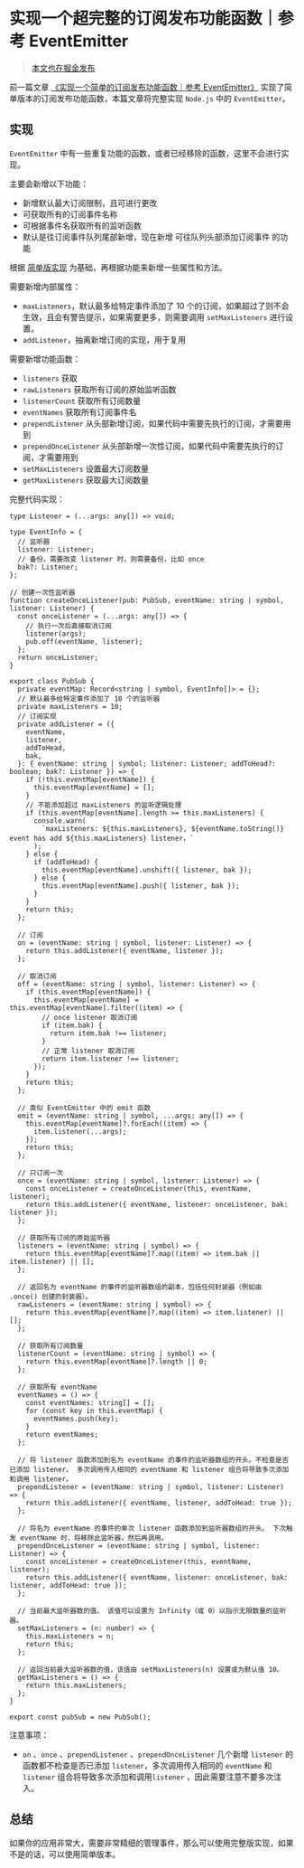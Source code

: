 # 实现一个超完整的订阅发布功能函数｜参考 EventEmitter

> [本文也在掘金发布](https://juejin.cn/post/7199086162991235130)

前一篇文章 [《实现一个简单的订阅发布功能函数｜参考 EventEmitter》](https://juejin.cn/post/7198899707094679613/) 实现了简单版本的订阅发布功能函数，本篇文章将完整实现 `Node.js` 中的 `EventEmitter`。

## 实现

`EventEmitter` 中有一些重复功能的函数，或者已经移除的函数，这里不会进行实现。

主要会新增以下功能：

- 新增默认最大订阅限制，且可进行更改
- 可获取所有的订阅事件名称
- 可根据事件名获取所有的监听函数
- 默认是往订阅事件队列尾部新增，现在新增 可往队列头部添加订阅事件 的功能

根据 [简单版实现](https://juejin.cn/post/7198899707094679613/) 为基础，再根据功能来新增一些属性和方法。

需要新增内部属性：

- `maxListeners`，默认最多给特定事件添加了 10 个的订阅，如果超过了则不会生效，且会有警告提示，如果需要更多，则需要调用 `setMaxListeners` 进行设置。
- `addListener`，抽离新增订阅的实现，用于复用

需要新增功能函数：

- `listeners` 获取
- `rawListeners` 获取所有订阅的原始监听函数
- `listenerCount` 获取所有订阅数量
- `eventNames` 获取所有订阅事件名 
- `prependListener` 从头部新增订阅，如果代码中需要先执行的订阅，才需要用到
- `prependOnceListener` 从头部新增一次性订阅，如果代码中需要先执行的订阅，才需要用到
- `setMaxListeners` 设置最大订阅数量
- `getMaxListeners` 获取最大订阅数量


完整代码实现：

```tsx
type Listener = (...args: any[]) => void;

type EventInfo = {
  // 监听器
  listener: Listener;
  // 备份，需要改变 listener 时，则需要备份，比如 once
  bak?: Listener;
};

// 创建一次性监听器
function createOnceListener(pub: PubSub, eventName: string | symbol, listener: Listener) {
  const onceListener = (...args: any[]) => {
    // 执行一次后直接取消订阅
    listener(args);
    pub.off(eventName, listener);
  };
  return onceListener;
}

export class PubSub {
  private eventMap: Record<string | symbol, EventInfo[]> = {};
  // 默认最多给特定事件添加了 10 个的监听器
  private maxListeners = 10;
  // 订阅实现
  private addListener = ({
    eventName,
    listener,
    addToHead,
    bak,
  }: { eventName: string | symbol; listener: Listener; addToHead?: boolean; bak?: Listener }) => {
    if (!this.eventMap[eventName]) {
      this.eventMap[eventName] = [];
    }
    // 不能添加超过 maxListeners 的监听逻辑处理
    if (this.eventMap[eventName].length >= this.maxListeners) {
      console.warn(
        `maxListeners: ${this.maxListeners}, ${eventName.toString()} event has add ${this.maxListeners} listener，`
      );
    } else {
      if (addToHead) {
        this.eventMap[eventName].unshift({ listener, bak });
      } else {
        this.eventMap[eventName].push({ listener, bak });
      }
    }
    return this;
  };

  // 订阅
  on = (eventName: string | symbol, listener: Listener) => {
    return this.addListener({ eventName, listener });
  };

  // 取消订阅
  off = (eventName: string | symbol, listener: Listener) => {
    if (this.eventMap[eventName]) {
      this.eventMap[eventName] = this.eventMap[eventName].filter((item) => {
        // once listener 取消订阅
        if (item.bak) {
          return item.bak !== listener;
        }
        // 正常 listener 取消订阅
        return item.listener !== listener;
      });
    }
    return this;
  };

  // 类似 EventEmitter 中的 emit 函数
  emit = (eventName: string | symbol, ...args: any[]) => {
    this.eventMap[eventName]?.forEach((item) => {
      item.listener(...args);
    });
    return this;
  };

  // 只订阅一次
  once = (eventName: string | symbol, listener: Listener) => {
    const onceListener = createOnceListener(this, eventName, listener);
    return this.addListener({ eventName, listener: onceListener, bak: listener });
  };

  // 获取所有订阅的原始监听器
  listeners = (eventName: string | symbol) => {
    return this.eventMap[eventName]?.map((item) => item.bak || item.listener) || [];
  };

  // 返回名为 eventName 的事件的监听器数组的副本，包括任何封装器（例如由 .once() 创建的封装器）。
  rawListeners = (eventName: string | symbol) => {
    return this.eventMap[eventName]?.map((item) => item.listener) || [];
  };

  // 获取所有订阅数量
  listenerCount = (eventName: string | symbol) => {
    return this.eventMap[eventName]?.length || 0;
  };

  // 获取所有 eventName
  eventNames = () => {
    const eventNames: string[] = [];
    for (const key in this.eventMap) {
      eventNames.push(key);
    }
    return eventNames;
  };

  // 将 listener 函数添加到名为 eventName 的事件的监听器数组的开头。不检查是否已添加 listener。 多次调用传入相同的 eventName 和 listener 组合将导致多次添加和调用 listener。
  prependListener = (eventName: string | symbol, listener: Listener) => {
    return this.addListener({ eventName, listener, addToHead: true });
  };

  // 将名为 eventName 的事件的单次 listener 函数添加到监听器数组的开头。 下次触发 eventName 时，将移除此监听器，然后再调用。
  prependOnceListener = (eventName: string | symbol, listener: Listener) => {
    const onceListener = createOnceListener(this, eventName, listener);
    return this.addListener({ eventName, listener: onceListener, bak: listener, addToHead: true });
  };

  // 当前最大监听器数的值。 该值可以设置为 Infinity（或 0）以指示无限数量的监听器。
  setMaxListeners = (n: number) => {
    this.maxListeners = n;
    return this;
  };

  // 返回当前最大监听器数的值，该值由 setMaxListeners(n) 设置或为默认值 10。
  getMaxListeners = () => {
    return this.maxListeners;
  };
}

export const pubSub = new PubSub();
```

注意事项：

- `on` 、`once` 、`prependListener` 、`prependOnceListener` 几个新增 `listener` 的函数都不检查是否已添加 `listener`，多次调用传入相同的 `eventName` 和 `listener` 组合将导致多次添加和调用`listener` ，因此需要注意不要多次注入。

## 总结

如果你的应用非常大，需要非常精细的管理事件，那么可以使用完整版实现，如果不是的话，可以使用简单版本。
